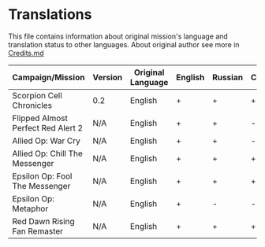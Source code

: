 # Translations
This file contains information about original mission's language and translation status to other languages. About original author see more in [Credits.md](https://github.com/MahBoiDeveloper/MentalOmegaWorld/blob/master/Credits.md)

| Campaign/Mission                   | Version | Original Language | English | Russian | Chineese |
| ---------------------------------- | ------- | ----------------- | ------- | ------- | -------- |
| Scorpion Cell Chronicles           | 0.2     | English           | +       | +       | +        |
| Flipped Almost Perfect Red Alert 2 | N/A     | English           | +       | +       | -        |
| Allied Op: War Cry                 | N/A     | English           | +       | +       | -        |
| Allied Op: Chill The Messenger     | N/A     | English           | +       | +       | +        |
| Epsilon Op: Fool The Messenger     | N/A     | English           | +       | +       | +        |
| Epsilon Op: Metaphor               | N/A     | English           | +       | -       | -        |
| Red Dawn Rising Fan Remaster       | N/A     | English           | +       | +       | +        |
